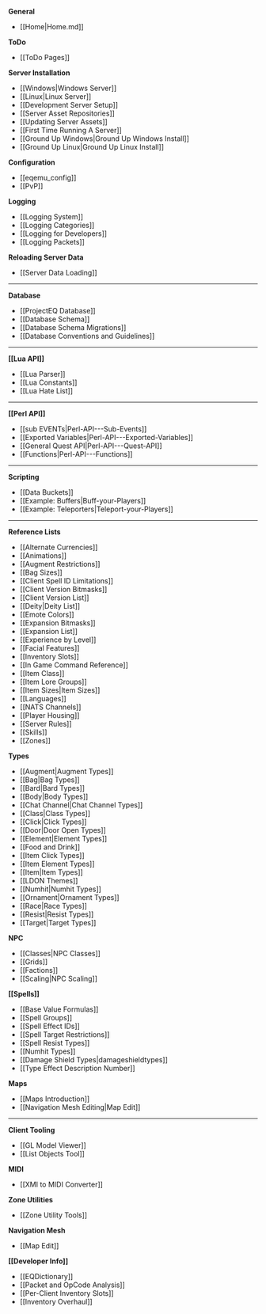 **General**
* [[Home|Home.md]]

**ToDo**
* [[ToDo Pages]]

**Server Installation**
* [[Windows|Windows Server]]
* [[Linux|Linux Server]]
* [[Development Server Setup]]
* [[Server Asset Repositories]]
* [[Updating Server Assets]]
* [[First Time Running A Server]]
* [[Ground Up Windows|Ground Up Windows Install]]
* [[Ground Up Linux|Ground Up Linux Install]]

**Configuration**
* [[eqemu_config]]
* [[PvP]]

**Logging**
* [[Logging System]]
* [[Logging Categories]]
* [[Logging for Developers]]
* [[Logging Packets]]

**Reloading Server Data**
* [[Server Data Loading]]

---

**Database**
* [[ProjectEQ Database]]
* [[Database Schema]]
* [[Database Schema Migrations]]
* [[Database Conventions and Guidelines]]

---
**[[Lua API]]**
* [[Lua Parser]]
* [[Lua Constants]]
* [[Lua Hate List]]
---
**[[Perl API]]**
* [[sub EVENTs|Perl-API---Sub-Events]]
* [[Exported Variables|Perl-API---Exported-Variables]]
* [[General Quest API|Perl-API---Quest-API]]
* [[Functions|Perl-API---Functions]]
---
**Scripting**
* [[Data Buckets]]
* [[Example: Buffers|Buff-your-Players]]
* [[Example: Teleporters|Teleport-your-Players]]
---
**Reference Lists**
* [[Alternate Currencies]]
* [[Animations]]
* [[Augment Restrictions]]
* [[Bag Sizes]]
* [[Client Spell ID Limitations]]
* [[Client Version Bitmasks]]
* [[Client Version List]]
* [[Deity|Deity List]]
* [[Emote Colors]]
* [[Expansion Bitmasks]]
* [[Expansion List]]
* [[Experience by Level]]
* [[Facial Features]]
* [[Inventory Slots]]
* [[In Game Command Reference]]
* [[Item Class]]
* [[Item Lore Groups]]
* [[Item Sizes|Item Sizes]]
* [[Languages]]
* [[NATS Channels]]
* [[Player Housing]]
* [[Server Rules]]
* [[Skills]]
* [[Zones]]

**Types**
* [[Augment|Augment Types]]
* [[Bag|Bag Types]]
* [[Bard|Bard Types]]
* [[Body|Body Types]]
* [[Chat Channel|Chat Channel Types]]
* [[Class|Class Types]]
* [[Click|Click Types]]
* [[Door|Door Open Types]]
* [[Element|Element Types]]
* [[Food and Drink]]
* [[Item Click Types]]
* [[Item Element Types]]
* [[Item|Item Types]]
* [[LDON Themes]]
* [[Numhit|Numhit Types]]
* [[Ornament|Ornament Types]]
* [[Race|Race Types]]
* [[Resist|Resist Types]]
* [[Target|Target Types]]

**NPC**
* [[Classes|NPC Classes]]
* [[Grids]]
* [[Factions]]
* [[Scaling|NPC Scaling]]

**[[Spells]]**
* [[Base Value Formulas]]
* [[Spell Groups]]
* [[Spell Effect IDs]]
* [[Spell Target Restrictions]]
* [[Spell Resist Types]]
* [[Numhit Types]]
* [[Damage Shield Types|damageshieldtypes]]
* [[Type Effect Description Number]]

**Maps**
* [[Maps Introduction]]
* [[Navigation Mesh Editing|Map Edit]]

---

**Client Tooling**
* [[GL Model Viewer]]
* [[List Objects Tool]]

**MIDI**
* [[XMI to MIDI Converter]]

**Zone Utilities**
* [[Zone Utility Tools]]

**Navigation Mesh**
* [[Map Edit]]

**[[Developer Info]]**
* [[EQDictionary]]
* [[Packet and OpCode Analysis]]
* [[Per-Client Inventory Slots]]
* [[Inventory Overhaul]]